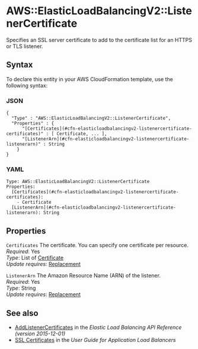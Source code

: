 # AWS::ElasticLoadBalancingV2::ListenerCertificate<a name="aws-resource-elasticloadbalancingv2-listenercertificate"></a>

Specifies an SSL server certificate to add to the certificate list for an HTTPS or TLS listener\.

## Syntax<a name="aws-resource-elasticloadbalancingv2-listenercertificate-syntax"></a>

To declare this entity in your AWS CloudFormation template, use the following syntax:

### JSON<a name="aws-resource-elasticloadbalancingv2-listenercertificate-syntax.json"></a>

```
{
  "Type" : "AWS::ElasticLoadBalancingV2::ListenerCertificate",
  "Properties" : {
      "[Certificates](#cfn-elasticloadbalancingv2-listenercertificate-certificates)" : [ Certificate, ... ],
      "[ListenerArn](#cfn-elasticloadbalancingv2-listenercertificate-listenerarn)" : String
    }
}
```

### YAML<a name="aws-resource-elasticloadbalancingv2-listenercertificate-syntax.yaml"></a>

```
Type: AWS::ElasticLoadBalancingV2::ListenerCertificate
Properties: 
  [Certificates](#cfn-elasticloadbalancingv2-listenercertificate-certificates): 
    - Certificate
  [ListenerArn](#cfn-elasticloadbalancingv2-listenercertificate-listenerarn): String
```

## Properties<a name="aws-resource-elasticloadbalancingv2-listenercertificate-properties"></a>

`Certificates`  <a name="cfn-elasticloadbalancingv2-listenercertificate-certificates"></a>
The certificate\. You can specify one certificate per resource\.  
*Required*: Yes  
*Type*: List of [Certificate](aws-properties-elasticloadbalancingv2-listener-certificates.md)  
*Update requires*: [Replacement](https://docs.aws.amazon.com/AWSCloudFormation/latest/UserGuide/using-cfn-updating-stacks-update-behaviors.html#update-replacement)

`ListenerArn`  <a name="cfn-elasticloadbalancingv2-listenercertificate-listenerarn"></a>
The Amazon Resource Name \(ARN\) of the listener\.  
*Required*: Yes  
*Type*: String  
*Update requires*: [Replacement](https://docs.aws.amazon.com/AWSCloudFormation/latest/UserGuide/using-cfn-updating-stacks-update-behaviors.html#update-replacement)

## See also<a name="aws-resource-elasticloadbalancingv2-listenercertificate--seealso"></a>
+  [AddListenerCertificates](https://docs.aws.amazon.com/elasticloadbalancing/latest/APIReference/API_AddListenerCertificates.html) in the *Elastic Load Balancing API Reference \(version 2015\-12\-01\)* 
+  [SSL Certificates](https://docs.aws.amazon.com/elasticloadbalancing/latest/application/create-https-listener.html#https-listener-certificates) in the *User Guide for Application Load Balancers* 

